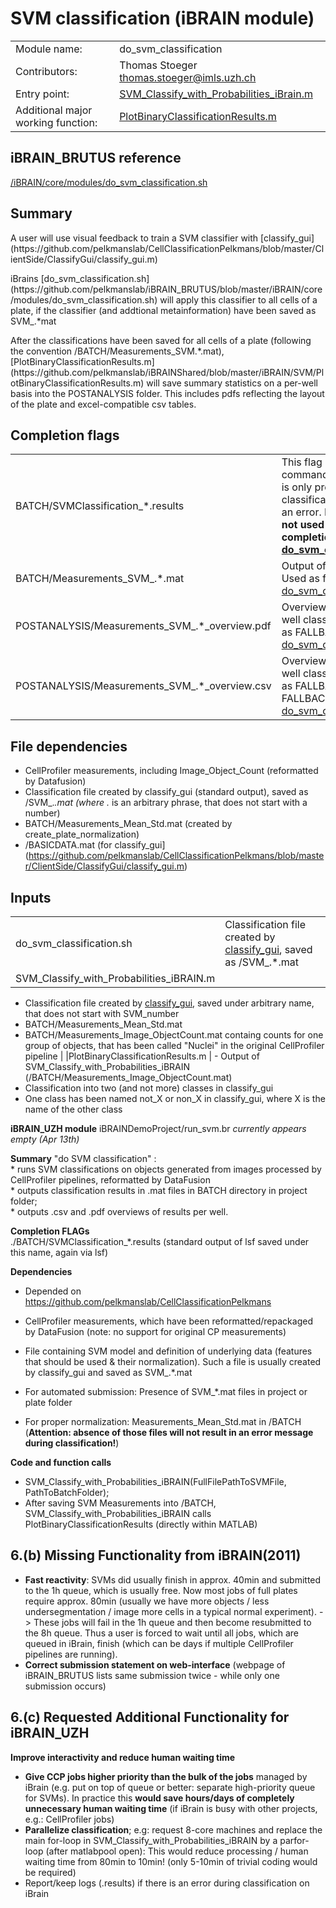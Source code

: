 # SVM classification (iBRAIN module)

|||
|---|---|
| Module name: | do_svm_classification |
| Contributors: |  Thomas Stoeger <thomas.stoeger@imls.uzh.ch>|
| Entry point: | [SVM_Classify_with_Probabilities_iBrain.m](https://github.com/pelkmanslab/iBRAINShared/blob/master/iBRAIN/SVM/SVM_Classify_with_Probabilities_iBRAIN.m) |
|Additional major working function: | [PlotBinaryClassificationResults.m](https://github.com/pelkmanslab/iBRAINShared/blob/master/iBRAIN/SVM/PlotBinaryClassificationResults.m)|


## iBRAIN_BRUTUS reference
[/iBRAIN/core/modules/do_svm_classification.sh](https://github.com/pelkmanslab/iBRAIN_BRUTUS/blob/master/iBRAIN/core/modules/do_svm_classification.sh)

## Summary
<p>
A user will use visual feedback to train a SVM classifier with [classify_gui](https://github.com/pelkmanslab/CellClassificationPelkmans/blob/master/ClientSide/ClassifyGui/classify_gui.m) </p>

<p>
iBrains [do_svm_classification.sh](https://github.com/pelkmanslab/iBRAIN_BRUTUS/blob/master/iBRAIN/core/modules/do_svm_classification.sh) will apply this classifier to all cells of a plate, if the classifier (and addtional metainformation) have been saved as SVM_.*mat
</p>

<p>
After the classifications have been saved for all cells of a plate (following the convention /BATCH/Measurements_SVM.*.mat), [PlotBinaryClassificationResults.m](https://github.com/pelkmanslab/iBRAINShared/blob/master/iBRAIN/SVM/PlotBinaryClassificationResults.m) will save summary statistics on a per-well basis into the POSTANALYSIS folder. This includes pdfs reflecting the layout of the plate and excel-compatible csv tables.
</p>


## Completion flags
|||
|---|---|
|BATCH/SVMClassification_*.results | This flag reflects the command line output and is only present, if classification did not have an error. Importantly, it is <b> not used as a completion flag by [do_svm_classification.sh](https://github.com/pelkmanslab/iBRAIN_BRUTUS/blob/master/iBRAIN/core/modules/do_svm_classification.sh) </b>|
|BATCH/Measurements_SVM_.*.mat | Output of classification. Used as flag by [do_svm_classification.sh](https://github.com/pelkmanslab/iBRAIN_BRUTUS/blob/master/iBRAIN/core/modules/do_svm_classification.sh) |
|POSTANALYSIS/Measurements_SVM_.*_overview.pdf | Overview image of per-well classifcation. Used as FALLBACK-flag by [do_svm_classification.sh](https://github.com/pelkmanslab/iBRAIN_BRUTUS/blob/master/iBRAIN/core/modules/do_svm_classification.sh) |
|POSTANALYSIS/Measurements_SVM_.*_overview.csv | Overview table of per-well classifcation. Used as FALLBACK-FALLBACK-flag by [do_svm_classification.sh](https://github.com/pelkmanslab/iBRAIN_BRUTUS/blob/master/iBRAIN/core/modules/do_svm_classification.sh) |

## File dependencies
- CellProfiler measurements, including Image_Object_Count (reformatted by Datafusion)
- Classification file created by classify_gui (standard output), saved as /SVM_.*.mat (where .* is an arbitrary phrase, that does not start with a number)
- BATCH/Measurements_Mean_Std.mat (created by create_plate_normalization)
- /BASICDATA.mat (for classify_gui](https://github.com/pelkmanslab/CellClassificationPelkmans/blob/master/ClientSide/ClassifyGui/classify_gui.m)

## Inputs
|||
|---|---|
|do_svm_classification.sh | Classification file created by [classify_gui](https://github.com/pelkmanslab/CellClassificationPelkmans/blob/master/ClientSide/ClassifyGui/classify_gui.m), saved as /SVM_.*.mat |
|SVM_Classify_with_Probabilities_iBRAIN.m | 
- Classification file created by [classify_gui](https://github.com/pelkmanslab/CellClassificationPelkmans/blob/master/ClientSide/ClassifyGui/classify_gui.m), saved under arbitrary name, that does not start with SVM_number
- BATCH/Measurements_Mean_Std.mat
- BATCH/Measurements_Image_ObjectCount.mat containg counts for one group of objects, that has been called "Nuclei" in the original CellProfiler pipeline | 
|PlotBinaryClassificationResults.m | - Output of SVM_Classify_with_Probabilities_iBRAIN (/BATCH/Measurements_Image_ObjectCount.mat) 
-  Classification into two (and not more) classes in classify_gui
-  One class has been named not_X or non_X in classify_gui, where X is the name of the other class















**iBRAIN_UZH module**
iBRAINDemoProject/run_svm.br
_currently appears empty (Apr 13th)_

**Summary**
"do SVM classification" :  
	* runs SVM classifications on objects generated from images processed by CellProfiler pipelines, reformatted by DataFusion  
	* outputs classification results in .mat files in BATCH directory in project folder;  
	* outputs .csv and .pdf overviews of results per well.  

**Completion FLAGs**  
./BATCH/SVMClassification_*.results (standard output of lsf saved under this name, again via lsf)

**Dependencies**  

* Depended on https://github.com/pelkmanslab/CellClassificationPelkmans

* CellProfiler measurements, which have been reformatted/repackaged by DataFusion (note: no support for original CP measurements)
* File containing SVM model and definition of underlying data (features that should be used & their normalization). Such a file is usually created by classify_gui and saved as SVM_.*.mat
* For automated submission: Presence of SVM_*.mat files in project or plate folder
* For proper normalization: Measurements_Mean_Std.mat in /BATCH (**Attention: absence of those files will not result in an error message during classification!**)

**Code and function calls**
* SVM_Classify_with_Probabilities_iBRAIN(FullFilePathToSVMFile, PathToBatchFolder);
* After saving SVM Measurements into /BATCH, SVM_Classify_with_Probabilities_iBRAIN calls PlotBinaryClassificationResults (directly within MATLAB)


## 6.(b) Missing Functionality from iBRAIN(2011)

* **Fast reactivity**: SVMs did usually finish in approx. 40min and submitted to the 1h queue, which is usually free. Now most jobs of full plates require approx. 80min (usually we have more objects / less undersegmentation / image more cells in a typical normal experiment). -> These jobs will fail in the 1h queue and then become resubmitted to the 8h queue. Thus a user is forced to wait until all jobs, which are queued in iBrain, finish (which can be days if multiple CellProfiler pipelines are running). 
* **Correct submission statement on web-interface** (webpage of iBRAIN_BRUTUS lists same submission twice - while only one submission occurs)

## 6.(c) Requested Additional Functionality for iBRAIN_UZH
**Improve interactivity and reduce human waiting time**
* **Give CCP jobs higher priority than the bulk of the jobs** managed by iBrain (e.g. put on top of queue or better: separate high-priority queue for SVMs). In practice this **would save hours/days of completely unnecessary human waiting time** (if iBrain is busy with other projects, e.g.: CellProfiler jobs)
* **Parallelize classification**; e.g: request 8-core machines and replace the main for-loop in SVM_Classify_with_Probabilities_iBRAIN by a parfor-loop (after matlabpool open): This would reduce processing / human waiting time from 80min to 10min! (only 5-10min of trivial coding would be required)
* Report/keep logs (.results) if there is an error during classification on iBrain
